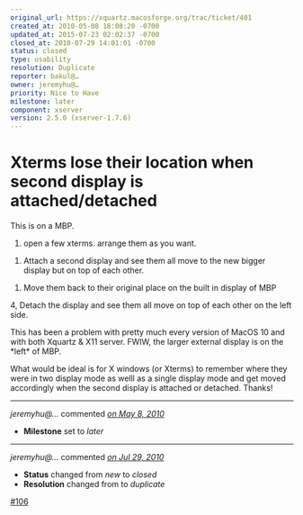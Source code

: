 ```yaml
---
original_url: https://xquartz.macosforge.org/trac/ticket/401
created_at: 2010-05-08 18:08:20 -0700
updated_at: 2015-07-23 02:02:37 -0700
closed_at: 2010-07-29 14:01:01 -0700
status: closed
type: usability
resolution: Duplicate
reporter: bakul@…
owner: jeremyhu@…
priority: Nice to Have
milestone: later
component: xserver
version: 2.5.0 (xserver-1.7.6)
---
```


Xterms lose their location when second display is attached/detached
===================================================================


This is on a MBP.

1.  open a few xterms. arrange them as you want.

<!-- -->

1.  Attach a second display and see them all move to the new bigger display but on top of each other.

<!-- -->

1.  Move them back to their original place on the built in display of MBP

4, Detach the display and see them all move on top of each other on the left side.

This has been a problem with pretty much every version of MacOS 10 and with both Xquartz & X11 server. FWIW, the larger external display is on the \*left\* of MBP.

What would be ideal is for X windows (or Xterms) to remember where they were in two display mode as welll as a single display mode and get moved accordingly when the second display is attached or detached. Thanks!



---

*jeremyhu@…* commented *[on May 8, 2010](https://xquartz.macosforge.org/trac/ticket/401#comment:1 "May 8, 2010 at 11:38 PM PDT")*

-   **Milestone** set to *later*



---

*jeremyhu@…* commented *[on Jul 29, 2010](https://xquartz.macosforge.org/trac/ticket/401#comment:2 "July 29, 2010 at 2:01 PM PDT")*

-   **Status** changed from *new* to *closed*
-   **Resolution** changed from to *duplicate*

[\#⁠106](https://xquartz.macosforge.org/trac/ticket/106)



